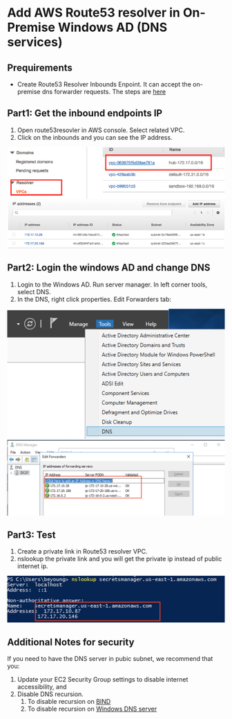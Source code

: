 # Add AWS Route53 resolver in On-Premise Windows AD (DNS services)

## Prequirements
* Create Route53 Resolver Inbounds Enpoint. It can accept the on-premise dns forwarder requests. The steps are [here](https://github.com/imyoungyang/myAWSStudyBlog/tree/master/route53-resolver#part2-create-inbound-enpoints)

## Part1: Get the inbound endpoints IP
1. Open route53resovler in AWS console. Select related VPC.
2. Click on the inbounds and you can see the IP address.

![](./images/01.png)
![](./images/02.png)

## Part2: Login the windows AD and change DNS
1. Login to the Windows AD. Run server manager. In left corner tools, select DNS.
2. In the DNS, right click properties. Edit Forwarders tab:

![](./images/03.png)
![](./images/04.png)

## Part3: Test

1. Create a private link in Route53 resolver VPC.
2. nslookup the private link and you will get the private ip instead of public internet ip.

![](./images/05.png)

## Additional Notes for security

If you need to have the DNS server in pubic subnet, we recommend that you:

1. Update your EC2 Security Group settings to disable internet accessibility, and
2. Disable DNS recursion.
	1. To disable recursion on [BIND](https://www.team-cymru.org/Open-Resolver-Challenge.html)
	2. To disable recursion on [Windows DNS server](https://technet.microsoft.com/en-us/library/cc771738.aspx)